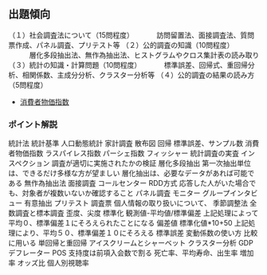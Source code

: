 ## 出題傾向
（１）社会調査法について（15問程度）
　　　訪問留置法、面接調査法、質問票作成、パネル調査、プリテスト等
（２）公的調査の知識（10問程度）
　　　層化多段抽出法、無作為抽出法、ヒストグラムやクロス集計表の読み取り
（３）統計の知識・計算問題（10問程度）
　　　標準誤差、回帰式、重回帰分析、相関係数、主成分分析、クラスター分析等
（４）公的調査の結果の読み方（5問程度）
* [消費者物価指数](http://www.stat.go.jp/data/cpi/4-1.html)

### ポイント解説
  統計法
  統計基準
  人口動態統計
  家計調査
    散布図
    回帰
      標準誤差、サンプル数
  消費者物価指数
    ラスパイレス指数
    パーシェ指数
    フィッシャー
  統計調査の実査
  インスペクション
    調査が適切に実施されたかの検証
  層化多段抽出
    第一次抽出単位は、できるだけ多様な方が望ましい
    層化抽出は、必要なデータがあれば可能である
  無作為抽出法
  面接調査
  コールセンター
  RDD方式
    応答した人がいた場合でも、対象者が複数いないか確認すること
  パネル調査
  モニター
  グループインタビュー
    有意抽出
  プリテスト
  調査票
    個人情報の取り扱いについて、
  季節調整法
  全数調査と標本調査
  歪度、尖度
  標準化
    観測値-平均値/標準偏差
    上記処理によって平均０、標準偏差１にそろえられたことになる
  偏差値
    標準化値*10+50
    上記処理により、平均５０、標準偏差１０にそろえる
  標準誤差
  変動係数の使い方
    比較に用いる
  単回帰と重回帰
    アイスクリームとシャーベット
  クラスター分析
  GDPデフレーター
  POS
    支持度は前項入会数で割る
  死亡率、平均寿命、出生率
  増加率
  オッズ比
  個人別視聴率
